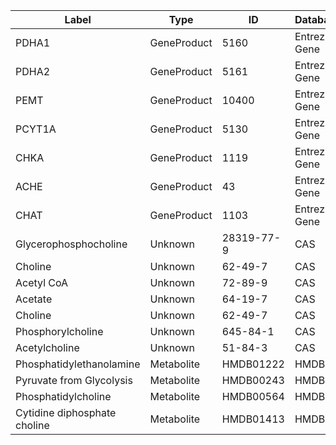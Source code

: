 | Label | Type | ID | Database |
| ---- | ---- | ---- | ---- |
|PDHA1 | GeneProduct | 5160 | Entrez Gene |
|PDHA2 | GeneProduct | 5161 | Entrez Gene |
|PEMT | GeneProduct | 10400 | Entrez Gene |
|PCYT1A | GeneProduct | 5130 | Entrez Gene |
|CHKA | GeneProduct | 1119 | Entrez Gene |
|ACHE | GeneProduct | 43 | Entrez Gene |
|CHAT | GeneProduct | 1103 | Entrez Gene |
|Glycerophosphocholine | Unknown | 28319-77-9 | CAS |
|Choline | Unknown | 62-49-7 | CAS |
|Acetyl CoA | Unknown | 72-89-9 | CAS |
|Acetate | Unknown | 64-19-7 | CAS |
|Choline | Unknown | 62-49-7 | CAS |
|Phosphorylcholine | Unknown | 645-84-1 | CAS |
|Acetylcholine | Unknown | 51-84-3 | CAS |
|Phosphatidylethanolamine | Metabolite | HMDB01222 | HMDB |
|Pyruvate from Glycolysis | Metabolite | HMDB00243 | HMDB |
|Phosphatidylcholine | Metabolite | HMDB00564 | HMDB |
|Cytidine diphosphate choline | Metabolite | HMDB01413 | HMDB |
